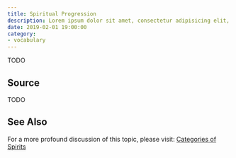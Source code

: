```yaml
---
title: Spiritual Progression
description: Lorem ipsum dolor sit amet, consectetur adipisicing elit, sed do eiusmod tempor incididunt ut labore et dolore magna aliqua.  TODO
date: 2019-02-01 19:00:00
category:
- vocabulary
---
```


TODO

## Source
TODO

## See Also
For a more profound discussion of this topic, please visit: [Categories of Spirits](/mediumship/spirit-categories)
